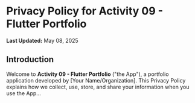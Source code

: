 # Privacy Policy for Activity 09 - Flutter Portfolio

**Last Updated:** May 08, 2025

## Introduction
Welcome to **Activity 09 - Flutter Portfolio** ("the App"), a portfolio application developed by [Your Name/Organization]. This Privacy Policy explains how we collect, use, store, and share your information when you use the App...
